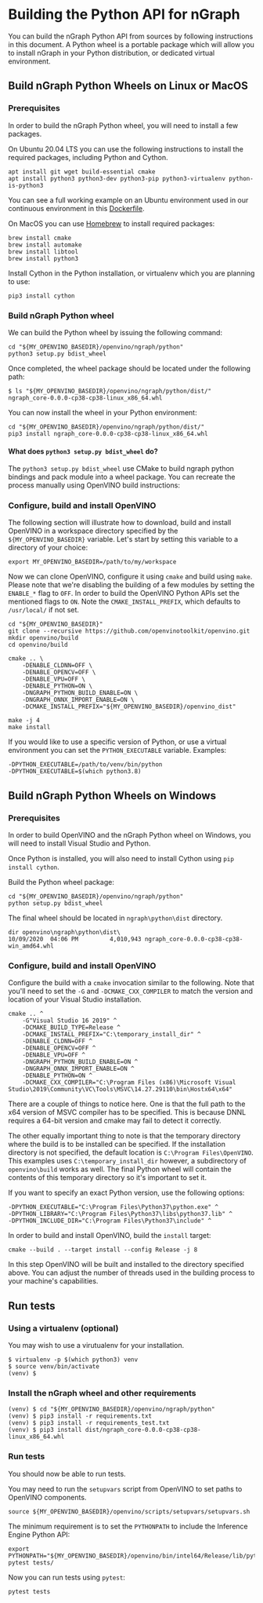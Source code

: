 # Building the Python API for nGraph

You can build the nGraph Python API from sources by following instructions in this document. A Python wheel is a 
portable package which will allow you to install nGraph in your Python distribution, or dedicated virtual environment.

## Build nGraph Python Wheels on Linux or MacOS

### Prerequisites

In order to build the nGraph Python wheel, you will need to install a few packages.

On Ubuntu 20.04 LTS you can use the following instructions to install the required packages, including Python and Cython.

    apt install git wget build-essential cmake
    apt install python3 python3-dev python3-pip python3-virtualenv python-is-python3

You can see a full working example on an Ubuntu environment used in our continuous environment in this 
[Dockerfile](https://github.com/openvinotoolkit/openvino/blob/master/.ci/openvino-onnx/Dockerfile).

On MacOS you can use [Homebrew](https://brew.sh) to install required packages:

    brew install cmake
    brew install automake
    brew install libtool
    brew install python3

Install Cython in the Python installation, or virtualenv which you are planning to use:

    pip3 install cython

### Build nGraph Python wheel

We can build the Python wheel by issuing the following command:

    cd "${MY_OPENVINO_BASEDIR}/openvino/ngraph/python"
    python3 setup.py bdist_wheel

Once completed, the wheel package should be located under the following path:

    $ ls "${MY_OPENVINO_BASEDIR}/openvino/ngraph/python/dist/"
    ngraph_core-0.0.0-cp38-cp38-linux_x86_64.whl

You can now install the wheel in your Python environment:

    cd "${MY_OPENVINO_BASEDIR}/openvino/ngraph/python/dist/"
    pip3 install ngraph_core-0.0.0-cp38-cp38-linux_x86_64.whl

#### What does `python3 setup.py bdist_wheel` do?

The `python3 setup.py bdist_wheel` use CMake to build ngraph python bindings and pack module into a wheel package.
You can recreate the process manually using OpenVINO build instructions: 

 ### Configure, build and install OpenVINO

The following section will illustrate how to download, build and install OpenVINO in a workspace directory specified
by the `${MY_OPENVINO_BASEDIR}` variable. Let's start by setting this variable to a directory of your choice: 

    export MY_OPENVINO_BASEDIR=/path/to/my/workspace

Now we can clone OpenVINO, configure it using `cmake` and build using `make`. Please note that we're disabling
the building of a few modules by setting the `ENABLE_*` flag to `OFF`. In order to build the OpenVINO Python APIs
set the mentioned flags to `ON`. Note the `CMAKE_INSTALL_PREFIX`, which defaults to `/usr/local/` if not set.

    cd "${MY_OPENVINO_BASEDIR}"
    git clone --recursive https://github.com/openvinotoolkit/openvino.git
    mkdir openvino/build
    cd openvino/build
    
    cmake .. \
        -DENABLE_CLDNN=OFF \
        -DENABLE_OPENCV=OFF \
        -DENABLE_VPU=OFF \
        -DENABLE_PYTHON=ON \
        -DNGRAPH_PYTHON_BUILD_ENABLE=ON \
        -DNGRAPH_ONNX_IMPORT_ENABLE=ON \
        -DCMAKE_INSTALL_PREFIX="${MY_OPENVINO_BASEDIR}/openvino_dist"
    
    make -j 4
    make install

If you would like to use a specific version of Python, or use a virtual environment you can set the `PYTHON_EXECUTABLE` 
variable. Examples: 

```
-DPYTHON_EXECUTABLE=/path/to/venv/bin/python
-DPYTHON_EXECUTABLE=$(which python3.8)
```   

## Build nGraph Python Wheels on Windows

### Prerequisites

In order to build OpenVINO and the nGraph Python wheel on Windows, you will need to install Visual Studio and Python. 

Once Python is installed, you will also need to install Cython using `pip install cython`.

Build the Python wheel package:

    cd "${MY_OPENVINO_BASEDIR}/openvino/ngraph/python"
    python setup.py bdist_wheel

The final wheel should be located in `ngraph\python\dist` directory.

    dir openvino\ngraph\python\dist\
    10/09/2020  04:06 PM         4,010,943 ngraph_core-0.0.0-cp38-cp38-win_amd64.whl
  

### Configure, build and install OpenVINO

Configure the build with a `cmake` invocation similar to the following. Note that you'll need to set the `-G` and 
`-DCMAKE_CXX_COMPILER` to match the version and location of your Visual Studio installation.

```
cmake .. ^
    -G"Visual Studio 16 2019" ^
    -DCMAKE_BUILD_TYPE=Release ^
    -DCMAKE_INSTALL_PREFIX="C:\temporary_install_dir" ^
    -DENABLE_CLDNN=OFF ^
    -DENABLE_OPENCV=OFF ^
    -DENABLE_VPU=OFF ^
    -DNGRAPH_PYTHON_BUILD_ENABLE=ON ^
    -DNGRAPH_ONNX_IMPORT_ENABLE=ON ^
    -DENABLE_PYTHON=ON ^
    -DCMAKE_CXX_COMPILER="C:\Program Files (x86)\Microsoft Visual Studio\2019\Community\VC\Tools\MSVC\14.27.29110\bin\Hostx64\x64"

```

There are a couple of things to notice here. One is that the full path to the x64 version of
MSVC compiler has to be specified. This is because DNNL requires a 64-bit version and cmake may
fail to detect it correctly.

The other equally important thing to note is that the temporary directory where the build is to be installed can be specified.
If the installation directory is not specified, the default location is `C:\Program Files\OpenVINO`.
This examples uses `C:\temporary_install_dir` however, a subdirectory of `openvino\build` works as well.
The final Python wheel will contain the contents of this temporary directory so it's important to set it.

If you want to specify an exact Python version, use the following options:
```
-DPYTHON_EXECUTABLE="C:\Program Files\Python37\python.exe" ^
-DPYTHON_LIBRARY="C:\Program Files\Python37\libs\python37.lib" ^
-DPYTHON_INCLUDE_DIR="C:\Program Files\Python37\include" ^
```

In order to build and install OpenVINO, build the `install` target:

    cmake --build . --target install --config Release -j 8

In this step OpenVINO will be built and installed to the directory specified above. You can
adjust the number of threads used in the building process to your machine's capabilities.

## Run tests

### Using a virtualenv (optional)

You may wish to use a virutualenv for your installation.

    $ virtualenv -p $(which python3) venv
    $ source venv/bin/activate
    (venv) $

### Install the nGraph wheel and other requirements

    (venv) $ cd "${MY_OPENVINO_BASEDIR}/openvino/ngraph/python"
    (venv) $ pip3 install -r requirements.txt
    (venv) $ pip3 install -r requirements_test.txt
    (venv) $ pip3 install dist/ngraph_core-0.0.0-cp38-cp38-linux_x86_64.whl

### Run tests

You should now be able to run tests. 

You may need to run the `setupvars` script from OpenVINO to set paths to OpenVINO components.

    source ${MY_OPENVINO_BASEDIR}/openvino/scripts/setupvars/setupvars.sh

The minimum requirement is to set the `PYTHONPATH` to include the Inference Engine Python API: 

    export PYTHONPATH="${MY_OPENVINO_BASEDIR}/openvino/bin/intel64/Release/lib/python_api/python3.8/":${PYTHONPATH}
    pytest tests/

Now you can run tests using `pytest`:

    pytest tests
